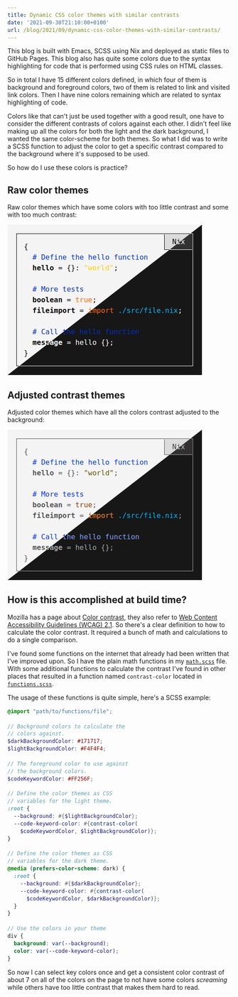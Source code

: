 ```yaml
---
title: Dynamic CSS color themes with similar contrasts
date: '2021-09-30T21:10:00+0100'
url: /blog/2021/09/dynamic-css-color-themes-with-similar-contrasts/
---
```


This blog is built with Emacs, SCSS using Nix and deployed as static files to
GitHub Pages. This blog also has quite some colors due to the syntax
highlighting for code that is performed using CSS rules on HTML classes.

So in total I have 15 different colors defined, in which four of them is
background and foreground colors, two of them is related to link and visited
link colors. Then I have nine colors remaining which are related to syntax
highlighting of code.

Colors like that can't just be used together with a good result, one have to
consider the different contrasts of colors against each other. I didn't feel
like making up all the colors for both the light and the dark background, I
wanted the same color-scheme for both themes. So what I did was to write a
SCSS function to adjust the color to get a specific contrast compared to the
background where it's supposed to be used.

So how do I use these colors is practice?

## Raw color themes

Raw color themes which have some colors with too little contrast and some with too much contrast:

![Raw color themes which have some colors with too little contrast and some with too much contrast](./raw-themes.png)

## Adjusted contrast themes

Adjusted color themes which have all the colors contrast adjusted to the background:

![Adjusted color themes which have all the colors contrast adjusted to the background](./adjusted-themes.png)

## How is this accomplished at build time?

Mozilla has a page about [Color contrast](https://developer.mozilla.org/en-US/docs/Web/Accessibility/Understanding_WCAG/Perceivable/Color_contrast),
they also refer to [Web Content Accessibility Guidelines (WCAG) 2.1](https://www.w3.org/TR/WCAG21/#dfn-contrast-ratio). So there's a clear definition to how to
calculate the color contrast. It required a bunch of math and calculations to do a single comparison.

I've found some functions on the internet that already had been written that
I've improved upon. So I have the plain math functions in my [`math.scss`](https://github.com/etu/etu.github.io/blob/master/src/scss/math.scss)
file. With some additional functions to calculate the contrast I've found in
other places that resulted in a function named `contrast-color` located in
[`functions.scss`](https://github.com/etu/etu.github.io/blob/master/src/scss/functions.scss).

The usage of these functions is quite simple, here's a SCSS example:

```scss
@import "path/to/functions/file";

// Background colors to calculate the
// colors against.
$darkBackgroundColor: #171717;
$lightBackgroundColor: #F4F4F4;

// The foreground color to use against
// the background colors.
$codeKeywordColor: #FF256F;

// Define the color themes as CSS
// variables for the light theme.
:root {
  --background: #{$lightBackgroundColor};
  --code-keyword-color: #{contrast-color(
    $codeKeywordColor, $lightBackgroundColor)};
}

// Define the color themes as CSS
// variables for the dark theme.
@media (prefers-color-scheme: dark) {
  :root {
    --background: #{$darkBackgroundColor};
    --code-keyword-color: #{contrast-color(
      $codeKeywordColor, $darkBackgroundColor)};
  }
}

// Use the colors in your theme
div {
  background: var(--background);
  color: var(--code-keyword-color);
}
```

So now I can select key colors once and get a consistent color contrast of
about 7 on all of the colors on the page to not have some colors *screaming*
while others have too little contrast that makes them hard to read.
